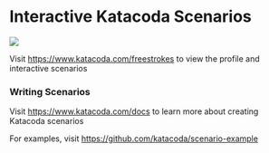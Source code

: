 # Interactive Katacoda Scenarios

[![](http://shields.katacoda.com/katacoda/freestrokes/count.svg)](https://www.katacoda.com/freestrokes "Get your profile on Katacoda.com")

Visit https://www.katacoda.com/freestrokes to view the profile and interactive scenarios

### Writing Scenarios
Visit https://www.katacoda.com/docs to learn more about creating Katacoda scenarios

For examples, visit https://github.com/katacoda/scenario-example
